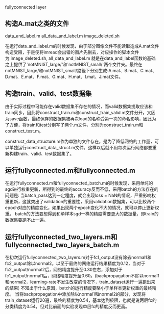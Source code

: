 fullyconnected layer

## 构造A.mat之类的文件

data_and_label.m
all_data_and_label.m
image_deleted.sh

在运行data_and_label.m的时候发现，由于部分图像文件不能读取造成A.mat文件构造受阻，于是便将imread会出错的图片先删去，对应操作的脚本文件为:image_deleted.sh, all_data_and_label.m 就是在data_and_label函数的基础之上提供了'notMNIST_large/'和'notMNIST_small/'两个文件夹。最终在notMNIST_large/和notMNIST_small/路径下分别生成:A.mat、B.mat、C.mat、D.mat、E.mat、F.mat、G.mat、H.mat、I.mat、J.mat文件。

## 构造train、valid、test数据集

由于实际过程中可能存在valid数据集不存在的情况，而valid数据集提取应该和train同步，因此将construct_train.m和construct_train_valid.m文件分开，又因为save函数，最终保存的数据集被再次load的名称受第一次的命名影响，因此为了方便，将train和test分别写了两个.m文件，分别为construct_train.m和construct_test.m。

construct_data_structure.m作为单独的文件存在，是为了降低网络的工作量，可以单独运行construct_data_struct.m文件，这样以后就不用每次运行网络都要重新构建train、valid、test数据集了。

## 运行fullyconnected.m和fullyconnected.m

在运行fullyconnected.m和fullyconnected_batch.m的时候发现，采用单纯的sgd进行权重更新，所得到的最终的accuracy反而不低，采用batch的方法存在的问题是:
当batch_pass达到一定程度，就会出现loss = NaN的情况，严重影响权重更新，这就突出了validation的重要性，采用validation数据集，可以比较两个epoch对应的精度变化，如果出现两个epoch变化不大的情况，就可以停止更新权重。
batch的方法要想得到和单样本sgd一样的精度需要更大的数据量，即train的数据集要跑不止一遍。

## 运行fullyconnected_two_layers.m和fullyconnected_two_layers_batch.m

在初次运行fullyconnected_two_layers.m对于fc1_output没有除去normal1和fc2_output除以normal2，以至于最终的网络运行结果精度为0.12，当对于fc2_output/normal2后，网络精度提升至0.30左右，添加对于fc1_output/normal1后，网络精度提升至0.60。(backpropagation不除以normal1和normal2，learning-rate不发生改变的情况下，train_dataset运行一遍跑出来的结果)
不知出于什么原因，batch的运行精度要略小于单样本更新权重的最终精度。
当将backpropagation中添加除以normal1和normal2的部分，发现将train_dataset运行20遍，最终的精度为0.54，基本达到极限，也就是说两层fc的分类精度为0.54，但对比前面的实验发现单层fc的精度反而更高。
